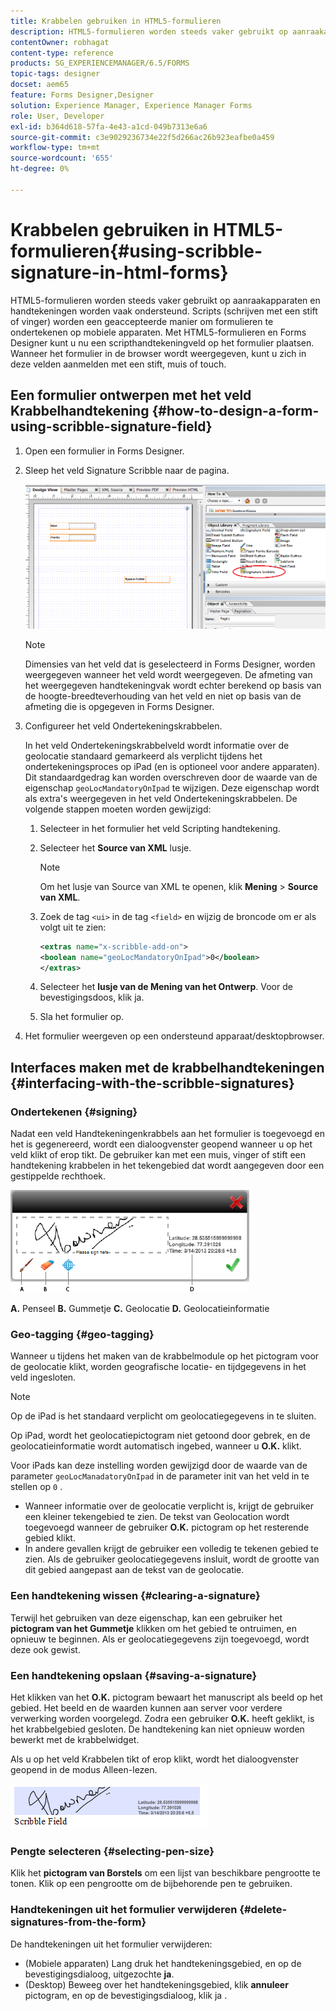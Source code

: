 ```yaml
---
title: Krabbelen gebruiken in HTML5-formulieren
description: HTML5-formulieren worden steeds vaker gebruikt op aanraakapparaten en handtekeningen worden vaak ondersteund. Het ondertekenen van documenten op mobiele apparaten wordt een geaccepteerde manier om formulieren te ondertekenen op mobiele apparaten.
contentOwner: robhagat
content-type: reference
products: SG_EXPERIENCEMANAGER/6.5/FORMS
topic-tags: designer
docset: aem65
feature: Forms Designer,Designer
solution: Experience Manager, Experience Manager Forms
role: User, Developer
exl-id: b364d618-57fa-4e43-a1cd-049b7313e6a6
source-git-commit: c3e9029236734e22f5d266ac26b923eafbe0a459
workflow-type: tm+mt
source-wordcount: '655'
ht-degree: 0%

---
```


# Krabbelen gebruiken in HTML5-formulieren{#using-scribble-signature-in-html-forms}

HTML5-formulieren worden steeds vaker gebruikt op aanraakapparaten en handtekeningen worden vaak ondersteund. Scripts (schrijven met een stift of vinger) worden een geaccepteerde manier om formulieren te ondertekenen op mobiele apparaten. Met HTML5-formulieren en Forms Designer kunt u nu een scripthandtekeningveld op het formulier plaatsen. Wanneer het formulier in de browser wordt weergegeven, kunt u zich in deze velden aanmelden met een stift, muis of touch.

## Een formulier ontwerpen met het veld Krabbelhandtekening {#how-to-design-a-form-using-scribble-signature-field}

1. Open een formulier in Forms Designer.
1. Sleep het veld Signature Scribble naar de pagina.

   ![&#x200B; designer_scripbble &#x200B;](assets/designer_scribble.png)

   >[!NOTE]
   >
   >Dimensies van het veld dat is geselecteerd in Forms Designer, worden weergegeven wanneer het veld wordt weergegeven. De afmeting van het weergegeven handtekeningvak wordt echter berekend op basis van de hoogte-breedteverhouding van het veld en niet op basis van de afmeting die is opgegeven in Forms Designer.

1. Configureer het veld Ondertekeningskrabbelen.

   In het veld Ondertekeningskrabbelveld wordt informatie over de geolocatie standaard gemarkeerd als verplicht tijdens het ondertekeningsproces op iPad (en is optioneel voor andere apparaten). Dit standaardgedrag kan worden overschreven door de waarde van de eigenschap `geoLocMandatoryOnIpad` te wijzigen. Deze eigenschap wordt als extra&#39;s weergegeven in het veld Ondertekeningskrabbelen. De volgende stappen moeten worden gewijzigd:

   1. Selecteer in het formulier het veld Scripting handtekening.
   1. Selecteer het **Source van XML** lusje.

      >[!NOTE]
      >
      >Om het lusje van Source van XML te openen, klik **Mening** > **Source van XML**.

   1. Zoek de tag `<ui>` in de tag `<field>` en wijzig de broncode om er als volgt uit te zien:

      ```xml
      <extras name="x-scribble-add-on">
      <boolean name="geoLocMandatoryOnIpad">0</boolean>
      </extras>
      ```

   1. Selecteer het **lusje van de Mening van het Ontwerp**. Voor de bevestigingsdoos, klik ja **&#x200B;**.
   1. Sla het formulier op.

1. Het formulier weergeven op een ondersteund apparaat/desktopbrowser.

## Interfaces maken met de krabbelhandtekeningen {#interfacing-with-the-scribble-signatures}

### Ondertekenen {#signing}

Nadat een veld Handtekeningenkrabbels aan het formulier is toegevoegd en het is gegenereerd, wordt een dialoogvenster geopend wanneer u op het veld klikt of erop tikt. De gebruiker kan met een muis, vinger of stift een handtekening krabbelen in het tekengebied dat wordt aangegeven door een gestippelde rechthoek.

![&#x200B; geolocation &#x200B;](assets/geolocation.png)

**A.** Penseel **B.** Gummetje **C.** Geolocatie **D.** Geolocatieinformatie

### Geo-tagging {#geo-tagging}

Wanneer u tijdens het maken van de krabbelmodule op het pictogram voor de geolocatie klikt, worden geografische locatie- en tijdgegevens in het veld ingesloten.

>[!NOTE]
>
>Op de iPad is het standaard verplicht om geolocatiegegevens in te sluiten.

Op iPad, wordt het geolocatiepictogram niet getoond door gebrek, en de geolocatieinformatie wordt automatisch ingebed, wanneer u **O.K.** klikt.

Voor iPads kan deze instelling worden gewijzigd door de waarde van de parameter `geoLocManadatoryOnIpad` in de parameter init van het veld in te stellen op `0` .

* Wanneer informatie over de geolocatie verplicht is, krijgt de gebruiker een kleiner tekengebied te zien. De tekst van Geolocation wordt toegevoegd wanneer de gebruiker **O.K.** pictogram op het resterende gebied klikt.
* In andere gevallen krijgt de gebruiker een volledig te tekenen gebied te zien. Als de gebruiker geolocatiegegevens insluit, wordt de grootte van dit gebied aangepast aan de tekst van de geolocatie.

### Een handtekening wissen {#clearing-a-signature}

Terwijl het gebruiken van deze eigenschap, kan een gebruiker het **pictogram van het Gummetje** klikken om het gebied te ontruimen, en opnieuw te beginnen. Als er geolocatiegegevens zijn toegevoegd, wordt deze ook gewist.

### Een handtekening opslaan {#saving-a-signature}

Het klikken van het **O.K.** pictogram bewaart het manuscript als beeld op het gebied. Het beeld en de waarden kunnen aan server voor verdere verwerking worden voorgelegd. Zodra een gebruiker **O.K.** heeft geklikt, is het krabbelgebied gesloten. De handtekening kan niet opnieuw worden bewerkt met de krabbelwidget.

Als u op het veld Krabbelen tikt of erop klikt, wordt het dialoogvenster geopend in de modus Alleen-lezen.

![&#x200B; 3 &#x200B;](assets/3.png)

### Pengte selecteren {#selecting-pen-size}

Klik het **pictogram van Borstels** om een lijst van beschikbare pengrootte te tonen. Klik op een pengrootte om de bijbehorende pen te gebruiken.

### Handtekeningen uit het formulier verwijderen {#delete-signatures-from-the-form}

De handtekeningen uit het formulier verwijderen:

* (Mobiele apparaten) Lang druk het handtekeningsgebied, en op de bevestigingsdialoog, uitgezochte **ja**.
* (Desktop) Beweeg over het handtekeningsgebied, klik **annuleer** pictogram, en op de bevestigingsdialoog, klik ja **&#x200B;**.
